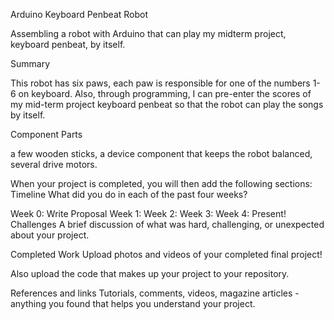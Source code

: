 Arduino Keyboard Penbeat Robot

Assembling a robot with Arduino that can play my midterm project, keyboard penbeat, by itself. 

Summary

This robot has six paws, each paw is responsible for one of the numbers 1-6 on keyboard. Also, through programming, I can pre-enter the scores of my mid-term project keyboard penbeat so that the robot can play the songs by itself.

Component Parts

a few wooden sticks, a device component that keeps the robot balanced, several drive motors.

When your project is completed, you will then add the following sections:
Timeline
What did you do in each of the past four weeks?

Week 0: Write Proposal
Week 1:
Week 2:
Week 3:
Week 4: Present!
Challenges
A brief discussion of what was hard, challenging, or unexpected about your project.

Completed Work
Upload photos and videos of your completed final project!

Also upload the code that makes up your project to your repository.

References and links
Tutorials, comments, videos, magazine articles - anything you found that helps you understand your project.
